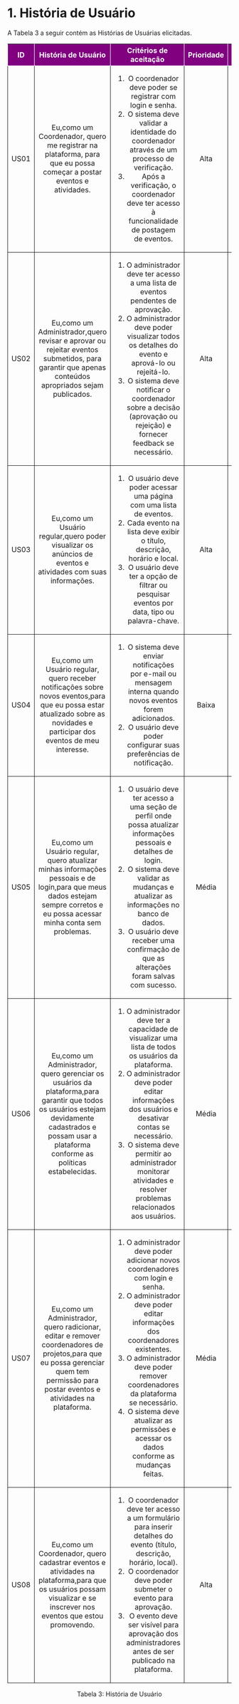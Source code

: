 # 1. História de Usuário

A Tabela 3 a seguir contém as Histórias de Usuárias elicitadas. 

<table>
    <thead>
        <tr style="background-color: purple; color: white" >
            <th style="border-style:solid;border-width:1px;text-align:center">ID</th>
            <th style="border-style:solid;border-width:1px;text-align:center">História de Usuário</th>
            <th style="border-style:solid;border-width:1px;text-align:center">Critérios de aceitação</th>
            <th style="border-style:solid;border-width:1px;text-align:center">Prioridade</th>
            <th style="border-style:solid;border-width:1px;text-align:center">RF/RNF relacionado</th>
        </tr>
    </thead>
    <tbody>
        <tr>
            <span id="ustory-01"></span>
            <td style="border-style:solid;border-width:1px;text-align:center;vertical-align:middle" rowspan="1">US01</td>
            <td style="border-style:solid;border-width:1px;text-align:center;vertical-align:middle" rowspan="1">Eu,como um Coordenador, quero me registrar na plataforma, para que eu possa começar a postar eventos e atividades. </td>
            <td style="border-style:solid;border-width:1px;text-align:center;vertical-align:middle" rowspan="1"><ol><li> O coordenador deve poder se registrar com login e senha.</li><li>O sistema deve validar a identidade do coordenador através de um processo de verificação.</li><li>Após a verificação, o coordenador deve ter acesso à funcionalidade de postagem de eventos.</li></ol></td>
            <td style="border-style:solid;border-width:1px;text-align:center;vertical-align:middle">Alta</td>
            <td style="border-style:solid;border-width:1px;text-align:center;vertical-align:middle">RF01</td>
        </tr>
        <tr>
            <span id="ustory-01"></span>
            <td style="border-style:solid;border-width:1px;text-align:center;vertical-align:middle" rowspan="1">US02</td>
            <td style="border-style:solid;border-width:1px;text-align:center;vertical-align:middle" rowspan="1"> Eu,como um Administrador,quero revisar e aprovar ou rejeitar eventos submetidos, para garantir que apenas conteúdos apropriados sejam publicados.</td>
            <td style="border-style:solid;border-width:1px;text-align:center;vertical-align:middle" rowspan="1"><ol><li>O administrador deve ter acesso a uma lista de eventos pendentes de aprovação.</li><li>O administrador deve poder visualizar todos os detalhes do evento e aprová-lo ou rejeitá-lo.</li><li>O sistema deve notificar o coordenador sobre a decisão (aprovação ou rejeição) e fornecer feedback se necessário.</li></ol></td>
            <td style="border-style:solid;border-width:1px;text-align:center;vertical-align:middle">Alta</td>
            <td style="border-style:solid;border-width:1px;text-align:center;vertical-align:middle">RF05</td>
        </tr>
        <tr>
            <span id="ustory-01"></span>
            <td style="border-style:solid;border-width:1px;text-align:center;vertical-align:middle" rowspan="1">US03</td>
            <td style="border-style:solid;border-width:1px;text-align:center;vertical-align:middle" rowspan="1">Eu,como um Usuário regular,quero poder visualizar os anúncios de eventos e atividades com suas informações.</td>
            <td style="border-style:solid;border-width:1px;text-align:center;vertical-align:middle" rowspan="1"><ol><li>O usuário deve poder acessar uma página com uma lista de eventos.</li><li>Cada evento na lista deve exibir o título, descrição, horário e local.</li><li>O usuário deve ter a opção de filtrar ou pesquisar eventos por data, tipo ou palavra-chave.</li></ol></td>
            <td style="border-style:solid;border-width:1px;text-align:center;vertical-align:middle">Alta</td>
            <td style="border-style:solid;border-width:1px;text-align:center;vertical-align:middle">RF04</td>
        </tr>
                 <tr>
            <span id="ustory-01"></span>
            <td style="border-style:solid;border-width:1px;text-align:center;vertical-align:middle" rowspan="1">US04</td>
            <td style="border-style:solid;border-width:1px;text-align:center;vertical-align:middle" rowspan="1">Eu,como um Usuário regular, quero receber notificações sobre novos eventos,para que eu possa estar atualizado sobre as novidades e participar dos eventos de meu interesse.</td>
            <td style="border-style:solid;border-width:1px;text-align:center;vertical-align:middle" rowspan="1"><ol><li>O sistema deve enviar notificações por e-mail ou mensagem interna quando novos eventos forem adicionados.</li><li> O usuário deve poder configurar suas preferências de notificação.</li></ol></td>
            <td style="border-style:solid;border-width:1px;text-align:center;vertical-align:middle">Baixa</td>
            <td style="border-style:solid;border-width:1px;text-align:center;vertical-align:middle">RF03</td>
                        <tr>
            <span id="ustory-01"></span>
            <td style="border-style:solid;border-width:1px;text-align:center;vertical-align:middle" rowspan="1">US05</td>
            <td style="border-style:solid;border-width:1px;text-align:center;vertical-align:middle" rowspan="1">Eu,como um Usuário regular, quero atualizar minhas informações pessoais e de login,para que meus dados estejam sempre corretos e eu possa acessar minha conta sem problemas.</td>
            <td style="border-style:solid;border-width:1px;text-align:center;vertical-align:middle" rowspan="1"><ol><li>O usuário deve ter acesso a uma seção de perfil onde possa atualizar informações pessoais e detalhes de login.</li><li>O sistema deve validar as mudanças e atualizar as informações no banco de dados.</li><li>O usuário deve receber uma confirmação de que as alterações foram salvas com sucesso.</li></ol></td>
            <td style="border-style:solid;border-width:1px;text-align:center;vertical-align:middle">Média</td>
            <td style="border-style:solid;border-width:1px;text-align:center;vertical-align:middle">RF07</td>
        </tr>
           <tr>
            <span id="ustory-01"></span>
            <td style="border-style:solid;border-width:1px;text-align:center;vertical-align:middle" rowspan="1">US06</td>
            <td style="border-style:solid;border-width:1px;text-align:center;vertical-align:middle" rowspan="1">Eu,como um Administrador, quero gerenciar os usuários da plataforma,para garantir que todos os usuários estejam devidamente cadastrados e possam usar a plataforma conforme as políticas estabelecidas.</td>
            <td style="border-style:solid;border-width:1px;text-align:center;vertical-align:middle" rowspan="1"><ol><li>O administrador deve ter a capacidade de visualizar uma lista de todos os usuários da plataforma.</li><li>O administrador deve poder editar informações dos usuários e desativar contas se necessário.</li><li>O sistema deve permitir ao administrador monitorar atividades e resolver problemas relacionados aos usuários.</li></ol></td>
            <td style="border-style:solid;border-width:1px;text-align:center;vertical-align:middle">Média</td>
            <td style="border-style:solid;border-width:1px;text-align:center;vertical-align:middle">RF06</td>
                 </tr>
           <tr>
            <span id="ustory-01"></span>
            <td style="border-style:solid;border-width:1px;text-align:center;vertical-align:middle" rowspan="1">US07</td>
            <td style="border-style:solid;border-width:1px;text-align:center;vertical-align:middle" rowspan="1">Eu,como um Administrador, quero radicionar, editar e remover coordenadores de projetos,para que eu possa gerenciar quem tem permissão para postar eventos e atividades na plataforma.</td>
            <td style="border-style:solid;border-width:1px;text-align:center;vertical-align:middle" rowspan="1"><ol><li>O administrador deve poder adicionar novos coordenadores com login e senha.</li><li> O administrador deve poder editar informações dos coordenadores existentes.</li><li>O administrador deve poder remover coordenadores da plataforma se necessário.</li><li>O sistema deve atualizar as permissões e acessar os dados conforme as mudanças feitas.</li></ol></td>
            <td style="border-style:solid;border-width:1px;text-align:center;vertical-align:middle">Média</td>
            <td style="border-style:solid;border-width:1px;text-align:center;vertical-align:middle">RF08</td>
                 </tr>
           <tr>
            <span id="ustory-01"></span>
            <td style="border-style:solid;border-width:1px;text-align:center;vertical-align:middle" rowspan="1">US08</td>
            <td style="border-style:solid;border-width:1px;text-align:center;vertical-align:middle" rowspan="1">Eu,como um Coordenador, quero cadastrar eventos e atividades na plataforma,para que os usuários possam visualizar e se inscrever nos eventos que estou promovendo.</td>
            <td style="border-style:solid;border-width:1px;text-align:center;vertical-align:middle" rowspan="1"><ol><li>O coordenador deve ter acesso a um formulário para inserir detalhes do evento (título, descrição, horário, local).</li><li>O coordenador deve poder submeter o evento para aprovação.</li><li>O evento deve ser visível para aprovação dos administradores antes de ser publicado na plataforma.</li></ol></td>
            <td style="border-style:solid;border-width:1px;text-align:center;vertical-align:middle">Alta</td>
            <td style="border-style:solid;border-width:1px;text-align:center;vertical-align:middle">RF02</td>
</table>

<div style="text-align: center">
<p>Tabela 3: História de Usuário</p>
</div>
